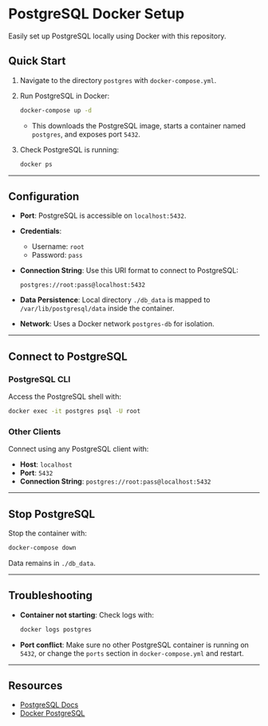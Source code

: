 # PostgreSQL Docker Setup

Easily set up PostgreSQL locally using Docker with this repository.

## Quick Start

1. Navigate to the directory `postgres` with `docker-compose.yml`.
2. Run PostgreSQL in Docker:

   ```bash
   docker-compose up -d
   ```

   - This downloads the PostgreSQL image, starts a container named `postgres`, and exposes port `5432`.

3. Check PostgreSQL is running:

   ```bash
   docker ps
   ```

---

## Configuration

- **Port**: PostgreSQL is accessible on `localhost:5432`.
- **Credentials**:
  - Username: `root`
  - Password: `pass`
- **Connection String**: Use this URI format to connect to PostgreSQL:

  ```
  postgres://root:pass@localhost:5432
  ```

- **Data Persistence**: Local directory `./db_data` is mapped to `/var/lib/postgresql/data` inside the container.
- **Network**: Uses a Docker network `postgres-db` for isolation.

---

## Connect to PostgreSQL

### PostgreSQL CLI

Access the PostgreSQL shell with:

```bash
docker exec -it postgres psql -U root
```

### Other Clients

Connect using any PostgreSQL client with:

- **Host**: `localhost`
- **Port**: `5432`
- **Connection String**: `postgres://root:pass@localhost:5432`

---

## Stop PostgreSQL

Stop the container with:

```bash
docker-compose down
```

Data remains in `./db_data`.

---

## Troubleshooting

- **Container not starting**: Check logs with:

  ```bash
  docker logs postgres
  ```

- **Port conflict**: Make sure no other PostgreSQL container is running on `5432`, or change the `ports` section in `docker-compose.yml` and restart.

---

## Resources

- [PostgreSQL Docs](https://www.postgresql.org/docs/)
- [Docker PostgreSQL](https://hub.docker.com/_/postgres)
